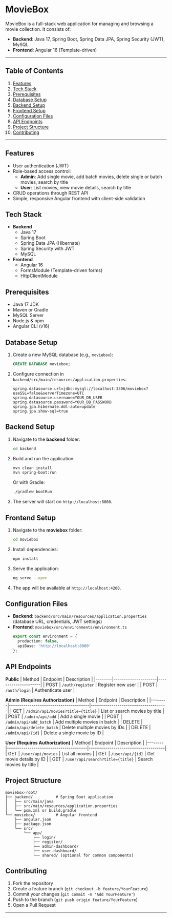 # MovieBox

MovieBox is a full-stack web application for managing and browsing a movie collection. It consists of:

- **Backend**: Java 17, Spring Boot, Spring Data JPA, Spring Security (JWT), MySQL
- **Frontend**: Angular 16 (Template-driven)

---

## Table of Contents
1. [Features](#features)
2. [Tech Stack](#tech-stack)
3. [Prerequisites](#prerequisites)
4. [Database Setup](#database-setup)
5. [Backend Setup](#backend-setup)
6. [Frontend Setup](#frontend-setup)
7. [Configuration Files](#configuration-files)
8. [API Endpoints](#api-endpoints)
9. [Project Structure](#project-structure)
10. [Contributing](#contributing)

---

## Features
- User authentication (JWT)
- Role-based access control:
  - **Admin**: Add single movie, add batch movies, delete single or batch movies, search by title
  - **User**: List movies, view movie details, search by title
- CRUD operations through REST API
- Simple, responsive Angular frontend with client-side validation

## Tech Stack
- **Backend**
  - Java 17
  - Spring Boot
  - Spring Data JPA (Hibernate)
  - Spring Security with JWT
  - MySQL
- **Frontend**
  - Angular 16
  - FormsModule (Template-driven forms)
  - HttpClientModule

## Prerequisites
- Java 17 JDK
- Maven or Gradle
- MySQL Server
- Node.js & npm
- Angular CLI (v16)

## Database Setup
1. Create a new MySQL database (e.g., `moviebox`):
   ```sql
   CREATE DATABASE moviebox;
   ```
2. Configure connection in `backend/src/main/resources/application.properties`:
   ```properties
   spring.datasource.url=jdbc:mysql://localhost:3306/moviebox?useSSL=false&serverTimezone=UTC
   spring.datasource.username=YOUR_DB_USER
   spring.datasource.password=YOUR_DB_PASSWORD
   spring.jpa.hibernate.ddl-auto=update
   spring.jpa.show-sql=true
   ```

## Backend Setup
1. Navigate to the **backend** folder:
   ```bash
   cd backend
   ```
2. Build and run the application:
   ```bash
   mvn clean install
   mvn spring-boot:run
   ```
   Or with Gradle:
   ```bash
   ./gradlew bootRun
   ```
3. The server will start on `http://localhost:8080`.

## Frontend Setup
1. Navigate to the **moviebox** folder:
   ```bash
   cd moviebox
   ```
2. Install dependencies:
   ```bash
   npm install
   ```
3. Serve the application:
   ```bash
   ng serve --open
   ```
4. The app will be available at `http://localhost:4200`.

## Configuration Files
- **Backend**: `backend/src/main/resources/application.properties` (database URL, credentials, JWT settings)
- **Frontend**: `moviebox/src/environments/environment.ts`
  ```ts
  export const environment = {
    production: false,
    apiBase: 'http://localhost:8080'
  };
  ```

## API Endpoints
**Public**
| Method | Endpoint            | Description         |
|--------|---------------------|---------------------|
| POST   | `/auth/register`    | Register new user   |
| POST   | `/auth/login`       | Authenticate user   |

**Admin (Requires Authorization)**
| Method | Endpoint                              | Description                         |
|--------|---------------------------------------|-------------------------------------|
| GET    | `/admin/api/movies?title={title}`     | List or search movies by title      |
| POST   | `/admin/api/add`                      | Add a single movie                  |
| POST   | `/admin/api/add_batch`                | Add multiple movies in batch        |
| DELETE | `/admin/api/delete_batch`             | Delete multiple movies by IDs       |
| DELETE | `/admin/api/{id}`                     | Delete a single movie by ID         |

**User (Requires Authorization)**
| Method | Endpoint                              | Description                         |
|--------|---------------------------------------|-------------------------------------|
| GET    | `/user/api/movies`                    | List all movies                     |
| GET    | `/user/api/{id}`                      | Get movie details by ID             |
| GET    | `/user/api/search?title={title}`      | Search movies by title              |

## Project Structure
```
moviebox-root/
├── backend/          # Spring Boot application
│   ├── src/main/java
│   ├── src/main/resources/application.properties
│   └── pom.xml or build.gradle
└── moviebox/         # Angular frontend
    ├── angular.json
    ├── package.json
    └── src/
        └── app/
            ├── login/
            ├── register/
            ├── admin-dashboard/
            ├── user-dashboard/
            └── shared/ (optional for common components)
```

## Contributing
1. Fork the repository  
2. Create a feature branch (`git checkout -b feature/YourFeature`)  
3. Commit your changes (`git commit -m 'Add YourFeature'`)  
4. Push to the branch (`git push origin feature/YourFeature`)  
5. Open a Pull Request

---
